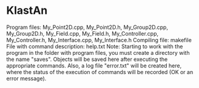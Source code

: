 # KlastAn
Program files:
  My_Point2D.cpp, My_Point2D.h, My_Group2D.cpp,  My_Group2D.h,  My_Field.cpp,  My_Field.h, 
  My_Controller.cpp, My_Controller.h, My_Interface.cpp, My_Interface.h
Compiling file:
  makefile
File with command description:
  help.txt
Note: 
  Starting to work with the program in the folder with program files, you must create a directory with the name "saves". Objects
  will be saved here after executing the appropriate commands. Also, a log file "error.txt" will be created here, where the 
  status of the execution of commands will be recorded (OK or an error message).
